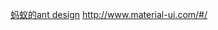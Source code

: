 <a href="https://ant.design/">蚂蚁的ant design</a>
<a href="http://www.material-ui.com/#/">http://www.material-ui.com/#/</a>